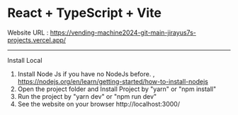 # React + TypeScript + Vite

Website URL :  https://vending-machine2024-git-main-jirayus7s-projects.vercel.app/ 

--------------------
Install Local
1.  Install  Node Js if you have no  NodeJs before.  , https://nodejs.org/en/learn/getting-started/how-to-install-nodejs
2.   Open the project folder and Install Project   by  "yarn" or  "npm install"
3.   Run the project by  "yarn dev" or "npm run dev"
4.   See the website on your browser  http://localhost:3000/
 